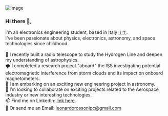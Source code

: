 ![image](https://github.com/16mhz8bit/16mhz8bit/assets/53312802/6145e1de-5353-453d-861f-fe93a282b5f2)


### Hi there 🖖,
I'm an electronics engineering student, based in Italy 🇮🇹. <br>
I've been passionate about physics, electronics, astronomy, and space technologies since childhood. 
<br><br>
🌱 I recently built a radio telescope to study the Hydrogen Line and deepen my understanding of astrophysics.<br>
🌩️ I completed a research project "aboard" the ISS investigating potential electromagnetic interference from storm clouds and its impact on onboard magnetometers.<br>
🔭 I am embarking on an exciting new engineering project in astronomy.<br>
👯 I’m looking to collaborate on exciting projects related to the Aerospace industry or new interesting technologies.<br>
📫 Find me on LinkedIn: <a href="https://www.linkedin.com/in/leonardo-rossoni-2a2909282/" target="blank">link here</a>.<br>
📧 Or send me an Email: leonardorossonipc@gmail.com <be>


<!--
**16mhz8bit/16mhz8bit** is a ✨ _special_ ✨ repository because its `README.md` (this file) appears on your GitHub profile.

Here are some ideas to get you started:

- 🔭 I’m currently working on ...
- 🌱 I’m currently learning ...
- 👯 I’m looking to collaborate on ...
- 🤔 I’m looking for help with ...
- 💬 Ask me about ...
- 📫 How to reach me: ...
- 😄 Pronouns: ...
- ⚡ Fun fact: ...
-->
